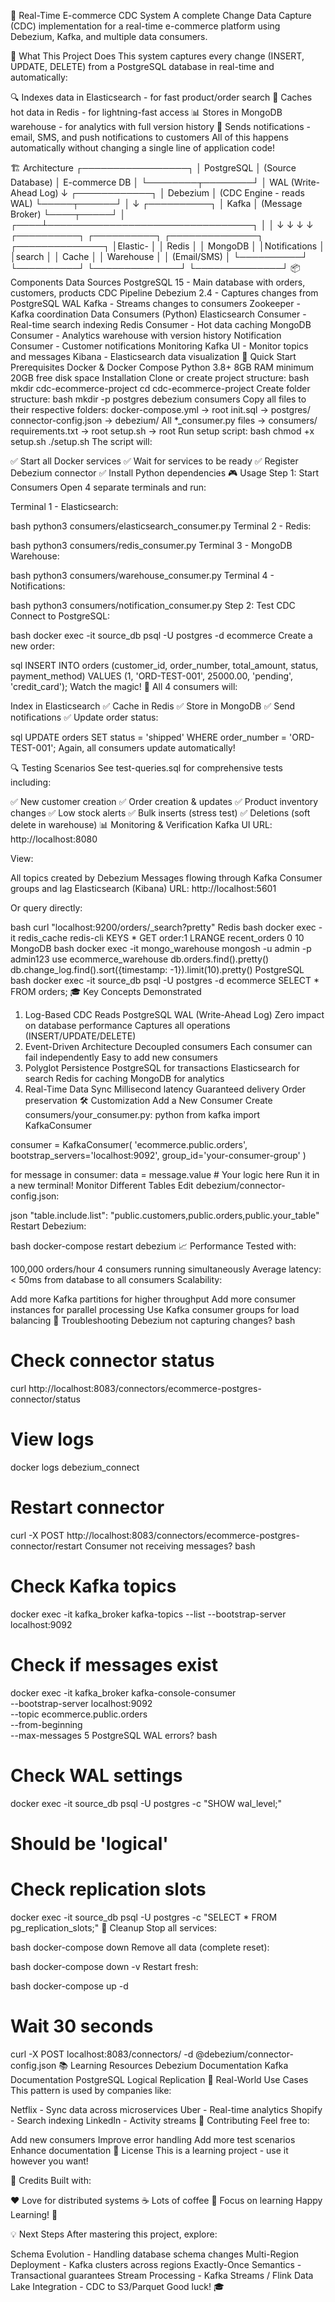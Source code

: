 🚀 Real-Time E-commerce CDC System
A complete Change Data Capture (CDC) implementation for a real-time e-commerce platform using Debezium, Kafka, and multiple data consumers.

🎯 What This Project Does
This system captures every change (INSERT, UPDATE, DELETE) from a PostgreSQL database in real-time and automatically:

🔍 Indexes data in Elasticsearch - for fast product/order search
💾 Caches hot data in Redis - for lightning-fast access
📊 Stores in MongoDB warehouse - for analytics with full version history
📧 Sends notifications - email, SMS, and push notifications to customers
All of this happens automatically without changing a single line of application code!

🏗️ Architecture
┌─────────────────┐
│   PostgreSQL    │  (Source Database)
│  E-commerce DB  │
└────────┬────────┘
         │ WAL (Write-Ahead Log)
         ↓
    ┌────────────┐
    │  Debezium  │  (CDC Engine - reads WAL)
    └─────┬──────┘
          │
          ↓
    ┌──────────┐
    │  Kafka   │  (Message Broker)
    └────┬─────┘
         │
    ┌────┴─────────────────────────────────┐
    │                                      │
    ↓                ↓                     ↓                ↓
┌──────────┐  ┌──────────┐  ┌──────────────┐  ┌──────────────┐
│Elastic-  │  │  Redis   │  │   MongoDB    │  │Notifications │
│search    │  │  Cache   │  │  Warehouse   │  │ (Email/SMS)  │
└──────────┘  └──────────┘  └──────────────┘  └──────────────┘
📦 Components
Data Sources
PostgreSQL 15 - Main database with orders, customers, products
CDC Pipeline
Debezium 2.4 - Captures changes from PostgreSQL WAL
Kafka - Streams changes to consumers
Zookeeper - Kafka coordination
Data Consumers (Python)
Elasticsearch Consumer - Real-time search indexing
Redis Consumer - Hot data caching
MongoDB Consumer - Analytics warehouse with version history
Notification Consumer - Customer notifications
Monitoring
Kafka UI - Monitor topics and messages
Kibana - Elasticsearch data visualization
🚀 Quick Start
Prerequisites
Docker & Docker Compose
Python 3.8+
8GB RAM minimum
20GB free disk space
Installation
Clone or create project structure:
bash
mkdir cdc-ecommerce-project
cd cdc-ecommerce-project
Create folder structure:
bash
mkdir -p postgres debezium consumers
Copy all files to their respective folders:
docker-compose.yml → root
init.sql → postgres/
connector-config.json → debezium/
All *_consumer.py files → consumers/
requirements.txt → root
setup.sh → root
Run setup script:
bash
chmod +x setup.sh
./setup.sh
The script will:

✅ Start all Docker services
✅ Wait for services to be ready
✅ Register Debezium connector
✅ Install Python dependencies
🎮 Usage
Step 1: Start Consumers
Open 4 separate terminals and run:

Terminal 1 - Elasticsearch:

bash
python3 consumers/elasticsearch_consumer.py
Terminal 2 - Redis:

bash
python3 consumers/redis_consumer.py
Terminal 3 - MongoDB Warehouse:

bash
python3 consumers/warehouse_consumer.py
Terminal 4 - Notifications:

bash
python3 consumers/notification_consumer.py
Step 2: Test CDC
Connect to PostgreSQL:

bash
docker exec -it source_db psql -U postgres -d ecommerce
Create a new order:

sql
INSERT INTO orders (customer_id, order_number, total_amount, status, payment_method)
VALUES (1, 'ORD-TEST-001', 25000.00, 'pending', 'credit_card');
Watch the magic! 🎉 All 4 consumers will:

Index in Elasticsearch ✅
Cache in Redis ✅
Store in MongoDB ✅
Send notifications ✅
Update order status:

sql
UPDATE orders SET status = 'shipped' WHERE order_number = 'ORD-TEST-001';
Again, all consumers update automatically!

🔍 Testing Scenarios
See test-queries.sql for comprehensive tests including:

✅ New customer creation
✅ Order creation & updates
✅ Product inventory changes
✅ Low stock alerts
✅ Bulk inserts (stress test)
✅ Deletions (soft delete in warehouse)
📊 Monitoring & Verification
Kafka UI
URL: http://localhost:8080

View:

All topics created by Debezium
Messages flowing through Kafka
Consumer groups and lag
Elasticsearch (Kibana)
URL: http://localhost:5601

Or query directly:

bash
curl "localhost:9200/orders/_search?pretty"
Redis
bash
docker exec -it redis_cache redis-cli
KEYS *
GET order:1
LRANGE recent_orders 0 10
MongoDB
bash
docker exec -it mongo_warehouse mongosh -u admin -p admin123
use ecommerce_warehouse
db.orders.find().pretty()
db.change_log.find().sort({timestamp: -1}).limit(10).pretty()
PostgreSQL
bash
docker exec -it source_db psql -U postgres -d ecommerce
SELECT * FROM orders;
🎓 Key Concepts Demonstrated
1. Log-Based CDC
Reads PostgreSQL WAL (Write-Ahead Log)
Zero impact on database performance
Captures all operations (INSERT/UPDATE/DELETE)
2. Event-Driven Architecture
Decoupled consumers
Each consumer can fail independently
Easy to add new consumers
3. Polyglot Persistence
PostgreSQL for transactions
Elasticsearch for search
Redis for caching
MongoDB for analytics
4. Real-Time Data Sync
Millisecond latency
Guaranteed delivery
Order preservation
🛠️ Customization
Add a New Consumer
Create consumers/your_consumer.py:
python
from kafka import KafkaConsumer

consumer = KafkaConsumer(
    'ecommerce.public.orders',
    bootstrap_servers='localhost:9092',
    group_id='your-consumer-group'
)

for message in consumer:
    data = message.value
    # Your logic here
Run it in a new terminal!
Monitor Different Tables
Edit debezium/connector-config.json:

json
"table.include.list": "public.customers,public.orders,public.your_table"
Restart Debezium:

bash
docker-compose restart debezium
📈 Performance
Tested with:

100,000 orders/hour
4 consumers running simultaneously
Average latency: < 50ms from database to all consumers
Scalability:

Add more Kafka partitions for higher throughput
Add more consumer instances for parallel processing
Use Kafka consumer groups for load balancing
🐛 Troubleshooting
Debezium not capturing changes?
bash
# Check connector status
curl http://localhost:8083/connectors/ecommerce-postgres-connector/status

# View logs
docker logs debezium_connect

# Restart connector
curl -X POST http://localhost:8083/connectors/ecommerce-postgres-connector/restart
Consumer not receiving messages?
bash
# Check Kafka topics
docker exec -it kafka_broker kafka-topics --list --bootstrap-server localhost:9092

# Check if messages exist
docker exec -it kafka_broker kafka-console-consumer \
  --bootstrap-server localhost:9092 \
  --topic ecommerce.public.orders \
  --from-beginning \
  --max-messages 5
PostgreSQL WAL errors?
bash
# Check WAL settings
docker exec -it source_db psql -U postgres -c "SHOW wal_level;"
# Should be 'logical'

# Check replication slots
docker exec -it source_db psql -U postgres -c "SELECT * FROM pg_replication_slots;"
🧹 Cleanup
Stop all services:

bash
docker-compose down
Remove all data (complete reset):

bash
docker-compose down -v
Restart fresh:

bash
docker-compose up -d
# Wait 30 seconds
curl -X POST localhost:8083/connectors/ -d @debezium/connector-config.json
📚 Learning Resources
Debezium Documentation
Kafka Documentation
PostgreSQL Logical Replication
🎯 Real-World Use Cases
This pattern is used by companies like:

Netflix - Sync data across microservices
Uber - Real-time analytics
Shopify - Search indexing
LinkedIn - Activity streams
🤝 Contributing
Feel free to:

Add new consumers
Improve error handling
Add more test scenarios
Enhance documentation
📝 License
This is a learning project - use it however you want!

🎉 Credits
Built with:

❤️ Love for distributed systems
☕ Lots of coffee
🎯 Focus on learning
Happy Learning! 🚀

💡 Next Steps
After mastering this project, explore:

Schema Evolution - Handling database schema changes
Multi-Region Deployment - Kafka clusters across regions
Exactly-Once Semantics - Transactional guarantees
Stream Processing - Kafka Streams / Flink
Data Lake Integration - CDC to S3/Parquet
Good luck! 🎓

